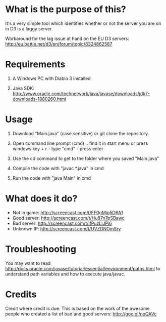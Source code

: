 What is the purpose of this?
=================

It's a very simple tool which identifies whether or not the server you are on in D3 is a laggy server. 

Workaround for the lag issue at hand on the EU D3 servers: http://eu.battle.net/d3/en/forum/topic/8324862587

Requirements
=================
1) A Windows PC with Diablo 3 installed

2) Java SDK: http://www.oracle.com/technetwork/java/javase/downloads/jdk7-downloads-1880260.html


Usage
=================
1) Download "Main.java" (case sensitive) or git clone the repository.

2) Open command line prompt (cmd) .. find it in start menu or press windows key + r - type "cmd" - press enter

3) Use the cd command to get to the folder where you saved "Main.java"

4) Compile the code with "javac *.java" in cmd

4) Run the code with "java Main" in cmd


What does it do?
=================
* Not in game: http://screencast.com/t/FF0gMjp5D6A1
* Good server: http://screencast.com/t/Hu87n7pSBawc
* Bad server: http://screencast.com/t/ifPuzLlJPi6
* Unknown IP: http://screencast.com/t/UVZDNOmSry


Troubleshooting
=================
You may want to read http://docs.oracle.com/javase/tutorial/essential/environment/paths.html to understand path variables and how to execute java/javac.

Credits
==
Credit where credit is due. This is based on the work of the awesome people who created a list of bad and good 
servers: http://goo.gl/noQAVc

